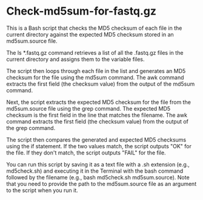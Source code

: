 # Check-md5sum-for-fastq.gz
This is a Bash script that checks the MD5 checksum of each file in the current directory against the expected MD5 checksum stored in an md5sum.source file.

The ls *.fastq.gz command retrieves a list of all the .fastq.gz files in the current directory and assigns them to the variable files.

The script then loops through each file in the list and generates an MD5 checksum for the file using the md5sum command. The awk command extracts the first field (the checksum value) from the output of the md5sum command.

Next, the script extracts the expected MD5 checksum for the file from the md5sum.source file using the grep command. The expected MD5 checksum is the first field in the line that matches the filename. The awk command extracts the first field (the checksum value) from the output of the grep command.

The script then compares the generated and expected MD5 checksums using the if statement. If the two values match, the script outputs "OK" for the file. If they don't match, the script outputs "FAIL" for the file.

You can run this script by saving it as a text file with a .sh extension (e.g., md5check.sh) and executing it in the Terminal with the bash command followed by the filename (e.g., bash md5check.sh md5sum.source). Note that you need to provide the path to the md5sum.source file as an argument to the script when you run it.
